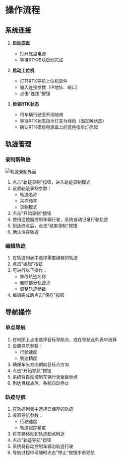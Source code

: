 # 操作流程

## 系统连接

1. **启动底盘**
   - 打开底盘电源
   - 等待RTK模块启动完成

2. **启动上位机**
   - 打开RTK导航上位机软件
   - 输入连接参数（IP地址、端口）
   - 点击"连接"按钮

3. **检查RTK状态**
   - 将车辆行驶至开阔地带
   - 等待RTK状态指示灯变为绿色（固定解状态）
   - 确认RTK模组电源盒上的蓝色指示灯亮起

## 轨迹管理

### 录制新轨迹

![轨迹录制界面](/images/rtk-navigation/media/image3.png)

1. 点击"轨迹录制"按钮，进入轨迹录制模式
2. 设置轨迹录制参数：
   - 轨迹名称
   - 采样频率
   - 录制模式
3. 点击"开始录制"按钮
4. 使用遥控器控制车辆行驶，系统自动记录行驶轨迹
5. 到达终点后，点击"结束录制"按钮
6. 确认保存轨迹

### 编辑轨迹

1. 在轨迹列表中选择需要编辑的轨迹
2. 点击"编辑"按钮
3. 可进行以下操作：
   - 修改轨迹名称
   - 删除部分轨迹点
   - 调整轨迹参数
4. 编辑完成后点击"保存"按钮

## 导航操作

### 单点导航

1. 在地图上点击选择目标导航点，或在导航点列表中选择
2. 设置导航参数：
   - 行驶速度
   - 到达精度
3. 确保车头方向朝向目标点方向
4. 点击"开始导航"按钮
5. 系统将自动控制车辆行驶至目标点
6. 到达目标点后，系统自动停止

### 轨迹导航

1. 在轨迹列表中选择已保存的轨迹
2. 设置导航参数：
   - 行驶速度
   - 轨迹跟踪精度
3. 将车辆移动到轨迹起点附近
4. 点击"轨迹导航"按钮
5. 系统将自动控制车辆沿轨迹行驶
6. 导航过程中可随时点击"停止"按钮中断导航 